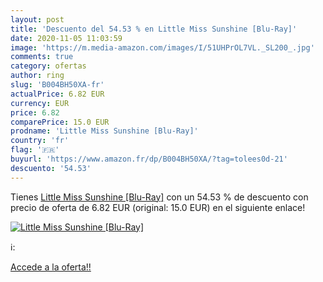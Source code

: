 ```yaml
---
layout: post
title: 'Descuento del 54.53 % en Little Miss Sunshine [Blu-Ray]'
date: 2020-11-05 11:03:59
image: 'https://m.media-amazon.com/images/I/51UHPrOL7VL._SL200_.jpg'
comments: true
category: ofertas
author: ring
slug: 'B004BH50XA-fr'
actualPrice: 6.82 EUR
currency: EUR
price: 6.82
comparePrice: 15.0 EUR
prodname: 'Little Miss Sunshine [Blu-Ray]'
country: 'fr'
flag: '🇫🇷'
buyurl: 'https://www.amazon.fr/dp/B004BH50XA/?tag=tolees0d-21'
descuento: '54.53'
---
```


Tienes [Little Miss Sunshine [Blu-Ray]](https://www.amazon.fr/dp/B004BH50XA/?tag=tolees0d-21) con un 54.53 % de descuento con precio de oferta de 6.82 EUR (original: 15.0 EUR) en el siguiente enlace!

[![Little Miss Sunshine [Blu-Ray]](https://m.media-amazon.com/images/I/51UHPrOL7VL._SL200_.jpg)](https://www.amazon.fr/dp/B004BH50XA/?tag=tolees0d-21)

ℹ️:


[Accede a la oferta!!](https://www.amazon.fr/dp/B004BH50XA/?tag=tolees0d-21)
